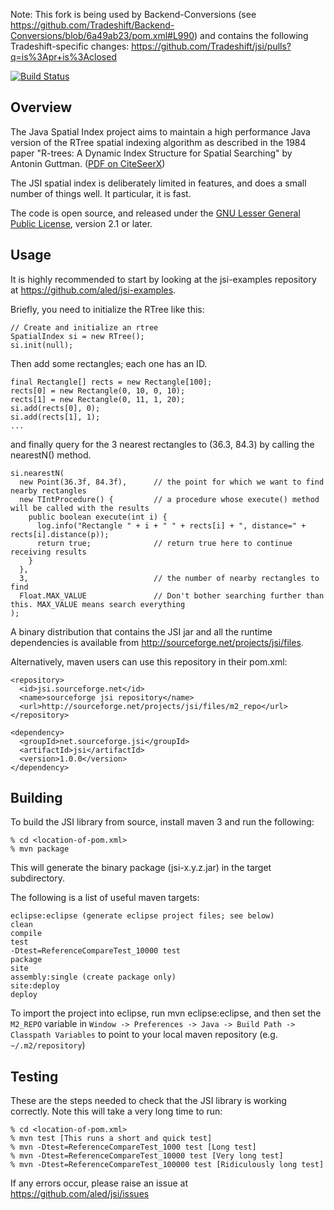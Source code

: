 Note: This fork is being used by Backend-Conversions (see https://github.com/Tradeshift/Backend-Conversions/blob/6a49ab23/pom.xml#L990) and contains the following Tradeshift-specific changes: https://github.com/Tradeshift/jsi/pulls?q=is%3Apr+is%3Aclosed

[![Build Status](https://www.travis-ci.org/aled/jsi.png?branch=master)](https://www.travis-ci.org/aled/jsi)

Overview
--------
The Java Spatial Index project aims to maintain a high performance Java version of the RTree spatial indexing algorithm as described in the 1984 paper "R-trees: A Dynamic Index Structure for Spatial Searching" by Antonin Guttman.  (<a href="http://citeseerx.ist.psu.edu/viewdoc/download?doi=10.1.1.131.7887&amp;rep=rep1&amp;type=pdf">PDF on CiteSeerX</a>)

The JSI spatial index is deliberately limited in features,
      and does a small number of things well. It particular, it is fast.

The code is open source, and released under the <a href="http://www.gnu.org/copyleft/lesser.html">GNU Lesser General Public License</a>, version 2.1 or later.

Usage
-----
It is highly recommended to start by looking at the jsi-examples repository at <a href=https://github.com/aled/jsi-examples>https://github.com/aled/jsi-examples</a>.

Briefly, you need to initialize the RTree like this:

    // Create and initialize an rtree
    SpatialIndex si = new RTree();
    si.init(null);

Then add some rectangles; each one has an ID.

    final Rectangle[] rects = new Rectangle[100];
    rects[0] = new Rectangle(0, 10, 0, 10);
    rects[1] = new Rectangle(0, 11, 1, 20);
    si.add(rects[0], 0);
    si.add(rects[1], 1);
    ...

and finally query for the 3 nearest rectangles to (36.3, 84.3) by calling the nearestN() method.

    si.nearestN(
      new Point(36.3f, 84.3f),      // the point for which we want to find nearby rectangles
      new TIntProcedure() {         // a procedure whose execute() method will be called with the results
        public boolean execute(int i) {
          log.info("Rectangle " + i + " " + rects[i] + ", distance=" + rects[i].distance(p));
          return true;              // return true here to continue receiving results
        }
      },
      3,                            // the number of nearby rectangles to find
      Float.MAX_VALUE               // Don't bother searching further than this. MAX_VALUE means search everything
    );

A binary distribution that contains the JSI jar and all the runtime dependencies is available from <a href=http://sourceforge.net/projects/jsi/files>http://sourceforge.net/projects/jsi/files</a>.

Alternatively, maven users can use this repository in their pom.xml:

    <repository>
      <id>jsi.sourceforge.net</id>
      <name>sourceforge jsi repository</name>
      <url>http://sourceforge.net/projects/jsi/files/m2_repo</url>
    </repository>
    
    <dependency>
      <groupId>net.sourceforge.jsi</groupId>
      <artifactId>jsi</artifactId>
      <version>1.0.0</version>
    </dependency>

Building
-------
To build the JSI library from source, install maven 3 and run the following:

    % cd <location-of-pom.xml>
    % mvn package

This will generate the binary package (jsi-x.y.z.jar) in the target subdirectory.

The following is a list of useful maven targets:

    eclipse:eclipse (generate eclipse project files; see below)
    clean 
    compile
    test
    -Dtest=ReferenceCompareTest_10000 test
    package	
    site
    assembly:single (create package only)
    site:deploy
    deploy
  
To import the project into eclipse, run mvn eclipse:eclipse, and then set the `M2_REPO` variable
in `Window -> Preferences -> Java -> Build Path -> Classpath Variables` to point to your local maven repository (e.g. `~/.m2/repository`)


Testing
-------

These are the steps needed to check that the JSI library is working correctly. 
Note this will take a very long time to run:

    % cd <location-of-pom.xml>
    % mvn test [This runs a short and quick test]
    % mvn -Dtest=ReferenceCompareTest_1000 test [Long test]
    % mvn -Dtest=ReferenceCompareTest_10000 test [Very long test]
    % mvn -Dtest=ReferenceCompareTest_100000 test [Ridiculously long test]

If any errors occur, please raise an issue at https://github.com/aled/jsi/issues

